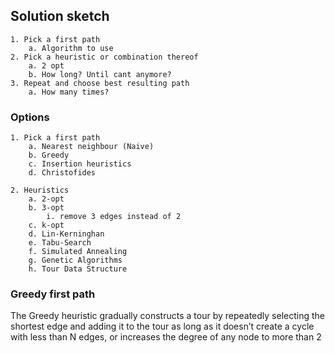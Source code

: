 ## Solution sketch

	1. Pick a first path
		a. Algorithm to use
	2. Pick a heuristic or combination thereof
		a. 2 opt
		b. How long? Until cant anymore?
	3. Repeat and choose best resulting path
		a. How many times?



### Options

	1. Pick a first path
		a. Nearest neighbour (Naive)
		b. Greedy 
		c. Insertion heuristics
		d. Christofides

	2. Heuristics
		a. 2-opt
		b. 3-opt
			i. remove 3 edges instead of 2
		c. k-opt
		d. Lin-Kerninghan
		e. Tabu-Search
		f. Simulated Annealing
		g. Genetic Algorithms
		h. Tour Data Structure


### Greedy first path
The Greedy heuristic gradually constructs a tour by repeatedly selecting the shortest edge and adding it to the tour as long as it doesn’t create a cycle with less than N edges, or increases the degree of any node to more than 2